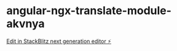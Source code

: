 # angular-ngx-translate-module-akvnya

[Edit in StackBlitz next generation editor ⚡️](https://stackblitz.com/~/github.com/paultorres1423/angular-ngx-translate-module-akvnya)